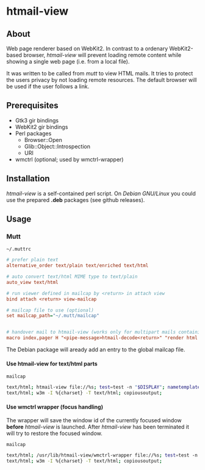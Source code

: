 htmail-view
===========

About
-----

Web page renderer based on WebKit2. In contrast to a ordenary WebKit2-based
browser, *htmail-view* will prevent loading remote content while showing
a single web page (i.e. from a local file).

It was written to be called from *mutt* to view HTML mails. It tries to
protect the users privacy by not loading remote resources. The default
browser will be used if the user follows a link.


Prerequisites
-------------

- Gtk3 gir bindings
- WebKit2 gir bindings
- Perl packages
  - Browser::Open
  - Glib::Object::Introspection
  - URI
- wmctrl (optional; used by wmctrl-wrapper)


Installation
------------

*htmail-view* is a self-contained perl script. On *Debian GNU/Linux* you
could use the prepared **.deb** packages (see github releases).


Usage
-----


### Mutt


`~/.muttrc`
```ini
# prefer plain text
alternative_order text/plain text/enriched text/html

# auto convert text/html MIME type to text/plain
auto_view text/html

# run viewer defined in mailcap by <return> in attach view
bind attach <return> view-mailcap

# mailcap file to use (optional)
set mailcap_path="~/.mutt/mailcap"


# handover mail to htmail-view (works only for multipart mails containing text/html payload)
macro index,pager H "<pipe-message>htmail-decode<return>" "render html mail using htmail-view"
```

The Debian package will aready add an entry to the global mailcap file.


#### Use htmail-view for text/html parts

`mailcap`
```bash
text/html; htmail-view file://%s; test=test -n "$DISPLAY"; nametemplate=%s.html; needsterminal;
text/html; w3m -I %{charset} -T text/html; copiousoutput;
```


#### Use wmctrl wrapper (focus handling)

The wrapper will save the window id of the currently focused window **before**
*htmail-view* is launched. After *htmail-view* has been terminated it will try
to restore the focused window.

`mailcap`
```bash
text/html; /usr/lib/htmail-view/wmctrl-wrapper file://%s; test=test -n "$DISPLAY"; nametemplate=%s.html; needsterminal;
text/html; w3m -I %{charset} -T text/html; copiousoutput;
```
